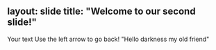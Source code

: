 layout: slide
title: "Welcome to our second slide!"
---
Your text
Use the left arrow to go back! "Hello darkness my old friend"
